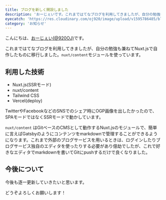 ```yaml
---
title: ブログを新しく開設しました
description: 'おーじぇいです。これまではてなブログを利用してきましたが、自分の勉強も兼ねてNuxt.jsで自作したブログに移行しました。nuxt/contentモジュールを使っています。'
eyecatch: 'https://res.cloudinary.com/oj920/image/upload/v1595786485/blog/eyecatch_j1g4gg.jpg'
category: 'お知らせ'
---
```


こんにちは、[おーじぇい(@920OJ)](https://twitter.com/920OJ)です。

これまではてなブログを利用してきましたが、自分の勉強も兼ねてNuxt.jsで自作したものに移行しました。`nuxt/content`モジュールを使っています。

## 利用した技術
- Nuxt.js(SSRモード)
- nuxt/content
- Tailwind CSS
- Vercel(deploy)

TwitterやFacebookなどのSNSでのシェア時にOGP画像を出したかったので、SPAモードではなくSSRモードで動かしています。

`nuxt/content` はGitベースのCMSとして動作するNuxt.jsのモジュールで、簡単に言えばGatsbyのようにコンテンツをmarkdownで管理することができるようになります。これまで外部のブログサービスを用いるときは、ログインしたりブログサービス独自のエディタを使ったりする必要があり億劫でしたが、これで好きなエディタでmarkdownを書いてGitにpushするだけで良くなりました。

## 今後について
今後も逐一更新していきたいと思います。

どうぞよろしくお願いします！